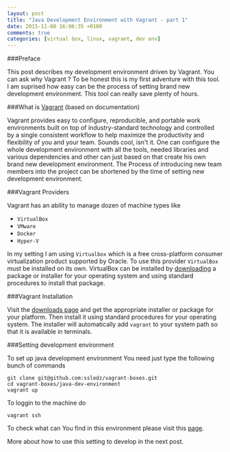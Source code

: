 ```yaml
---
layout: post
title: "Java Development Environment with Vagrant - part 1"
date: 2015-11-08 16:06:35 +0100
comments: true
categories: [virtual box, linux, vagrant, dev env]
---
```


###Preface

This post describes my development environment driven by Vagrant. You can ask why Vagrant ? To be honest this is my first adventure with this tool. I am suprised how easy can be the process of setting brand new development environment. This tool can really save plenty of hours. 

###What is [Vagrant](https://docs.vagrantup.com/v2/why-vagrant/index.html) (based on documentation)

Vagrant provides easy to configure, reproducible, and portable work environments built on top of industry-standard technology and controlled by a single consistent workflow to help maximize the productivity and flexibility of you and your team. Sounds cool, isn't it. One can configure the whole development environment with all the tools, needed libraries and various dependencies and other can just based on that create his own brand new development environment. The Process of introducing new team members into the project can be shortened by the time of setting new development environment.

###Vagrant Providers

Vagrant has an ability to manage dozen of machine types like

* ```VirtualBox```
* ```VMware```
* ```Docker```
* ```Hyper-V```

In my setting I am using ```Virtualbox``` which is a free cross-platform consumer virtualization product supported by Oracle. To use this provider ```VirtualBox``` must be installed on its own. VirtualBox can be installed by [downloading](https://www.virtualbox.org/wiki/Downloads) a package or installer for your operating system and using standard procedures to install that package.

###Vagrant Installation

Visit the [downloads page](http://www.vagrantup.com/downloads) and get the appropriate installer or package for your platform. Then install it using standard procedures for your operating system. The installer will automatically add ```vagrant``` to your system path so that it is available in terminals. 

###Setting development environment

To set up java development environment You need just type the following bunch of commands
```
git clone git@github.com:ssledz/vagrant-boxes.git
cd vagrant-boxes/java-dev-environment
vagrant up
```

To loggin to the machine do
```
vagrant ssh
```

To check what can You find in this environment please visit this [page](https://github.com/ssledz/vagrant-boxes/tree/master/java-dev-environment).

More about how to use this setting to develop in the next post.
